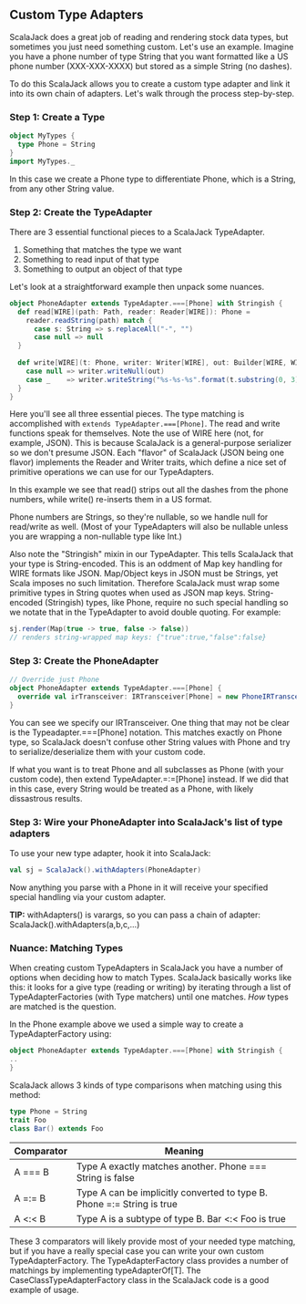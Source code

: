 ## Custom Type Adapters

ScalaJack does  a great job of reading and rendering stock data types, but sometimes you just need something custom.  Let's use an example.  Imagine you have a phone number of type String that you want formatted like a US phone number (XXX-XXX-XXXX) but stored as a simple String (no dashes).

To do this ScalaJack allows you to create a custom type adapter and link it into its own chain of adapters.  Let's walk through the process step-by-step.

### Step 1: Create a Type

```scala
object MyTypes {
  type Phone = String
}
import MyTypes._
```

In this case we create a Phone type to differentiate Phone, which is a String, from any other String value.

### Step 2: Create the TypeAdapter
There are 3 essential functional pieces to a ScalaJack TypeAdapter.
1. Something that matches the type we want
2. Something to read input of that type
3. Something to output an object of that type

Let's look at a straightforward example then unpack some nuances.

```scala
object PhoneAdapter extends TypeAdapter.===[Phone] with Stringish {  
  def read[WIRE](path: Path, reader: Reader[WIRE]): Phone =  
    reader.readString(path) match {  
      case s: String => s.replaceAll("-", "")  
      case null => null  
  }  
  
  def write[WIRE](t: Phone, writer: Writer[WIRE], out: Builder[WIRE, WIRE], isMapKey: Boolean): Unit = t match {  
    case null => writer.writeNull(out)  
    case _    => writer.writeString("%s-%s-%s".format(t.substring(0, 3), t.substring(3, 6), t.substring(6)), out)  
  }  
}
```
Here you'll see all three essential pieces.  The type matching is accomplished with ```extends TypeAdapter.===[Phone]```.  The read and write functions speak for themselves.  Note the use of WIRE here (not, for example, JSON).  This is because ScalaJack is a general-purpose serializer so we don't presume JSON.  Each "flavor" of ScalaJack (JSON being one flavor) implements the Reader and Writer traits, which define a nice set of primitive operations we can use for our TypeAdapters.

In this example we see that read() strips out all the dashes from the phone numbers, while write() re-inserts them in a US format.

Phone numbers are Strings, so they're nullable, so we handle null for read/write as well.  (Most of your TypeAdapters will also be nullable unless you are wrapping a non-nullable type like Int.)

Also note the "Stringish" mixin in our TypeAdapter.  This tells ScalaJack that your type is String-encoded.  This is an oddment of Map key handling for WIRE formats like JSON.  Map/Object keys in JSON must be Strings, yet Scala imposes no such limitation.  Therefore ScalaJack must wrap some primitive types in String quotes when used as JSON map keys.  String-encoded (Stringish) types, like Phone, require no such special handling so we notate that in the TypeAdapter to avoid double quoting.  For example:

```scala
sj.render(Map(true -> true, false -> false))
// renders string-wrapped map keys: {"true":true,"false":false}
```

### Step 3: Create the PhoneAdapter

```scala
// Override just Phone
object PhoneAdapter extends TypeAdapter.===[Phone] {
  override val irTransceiver: IRTransceiver[Phone] = new PhoneIRTransceiver()
}
```
You can see we specify our IRTransceiver.  One thing that may not be clear is the Typeadapter.===[Phone] notation.  This matches exactly on Phone type, so ScalaJack doesn't confuse other String values with Phone and try to serialize/deserialize them with your custom code.

If what you want is to treat Phone and all subclasses as Phone (with your custom code), then extend TypeAdapter.=:=[Phone] instead. If we did that in this case, every String would be treated as a Phone, with likely dissastrous results.


### Step 3: Wire your PhoneAdapter into ScalaJack's list of type adapters

To use your new type adapter, hook it into ScalaJack:

```scala
val sj = ScalaJack().withAdapters(PhoneAdapter)
```
Now anything you parse with a Phone in it will receive your specified special handling via your custom adapter.

**TIP:** withAdapters() is varargs, so you can pass a chain of adapter: ScalaJack().withAdapters(a,b,c,...)

### Nuance: Matching Types
When creating custom TypeAdapters in ScalaJack you have a number of options when deciding how to match Types.  ScalaJack basically works like this: it looks for a give type (reading or writing) by iterating through a list of TypeAdapterFactories (with Type matchers) until one matches.  *How* types are matched is the question.

In the Phone example above we used a simple way to create a TypeAdapterFactory using:
```scala
object PhoneAdapter extends TypeAdapter.===[Phone] with Stringish { 
..
}
```
ScalaJack allows 3 kinds of type comparisons when matching using this method:

```scala
type Phone = String  
trait Foo  
class Bar() extends Foo  
```
|Comparator|Meaning
|-------|-------|
|A === B|Type A exactly matches another.  Phone === String is false
|A =:= B|Type A can be implicitly converted to type B.  Phone =:= String is true
|A <:< B|Type A is a subtype of type B.   Bar <:< Foo is true

These 3 comparators will likely provide most of your needed type matching, but if you have a really special case you can write your own custom TypeAdapterFactory.  The TypeAdapterFactory class provides a number of matchings by implementing typeAdapterOf[T].  The CaseClassTypeAdapterFactory class in the ScalaJack code is a good example of usage.
